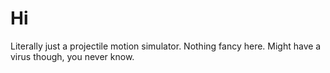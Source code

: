 # Hi

Literally just a projectile motion simulator. Nothing fancy here. Might have a virus though, you never know.